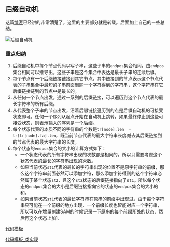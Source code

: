 ## 后缀自动机

这篇[博客](https://www.cnblogs.com/zjp-shadow/p/9218214.html)已经讲的非常清楚了，这里的主要部分就是转载。后面加上自己的一些总结。

![后缀自动机](SAM/1.png)





### 重点归纳

1. 后缀自动机中每个节点代码以写子串，这些子串的`endpos`集合相同，由`endpos`集合相同可以推导出，这些子串是这个集合中表达是最长子串的连续后缀。
2. 每个节点有一个后缀链接链接到其它节点，其中链接到的节点表示这个节点代表的子串集合中最短的子串前面删除一个字符得到的字符串，这个字符串在它后缀链接链到的节点中是最长的。
3. 从任何一个节点出发，通过一系列的后缀链接，可以遍历到这个节点代表的最长字符串的所有后缀。
4. 从代表整个子串的节点出发，沿着后缀链接遍历到的点是后缀自动机的可接受状态即可。任何一个序列从起点开始在自动机上跳转，如果最终停止到这些可接受状态，则表示输入的序列是一个后缀。
5. 每个状态代表的本质不同的字符串的个数是`tr[node].len  - tr[tr[node].fa].len`，既当前节点代表的最大字符串长度减去其后缀链接到的节点代表的最大字符串的长度。
6. 每个状态的`endpos`集合的大小的计算方式如下：
   - 一个状态代表的所有字符串出现的次数都是相同的，所以只需要考虑这个状态代表的最长的字符串出现的次数。
   - 如果当前状态`st1`代表的最长的字符串出现的位置不是原字符串的前缀，那么这个字符串前面必然可以添加字符，那么添加字符得到的这个字符串必然属于某个状态`st2`，且这个`st2`状态的后缀链接指向了`st1`。所以每个状态的`endpos`集合的大小是后缀链接指向它的状态的`endpos`集合的大小的和。
   - 如果当前状态`st1`代表的最长字符串在原串的前缀中出现过，由于每个字符串只可能在一个前缀的地方出现，一个前缀长度也智能对应一个字符串，所以可以在增量创建SAM的时候记录一下原串的每个前缀所处的状态，然后再这个状态上加1.

[代码模板](SAM.cpp)

[代码模板_类实现](SAM2.cpp)

